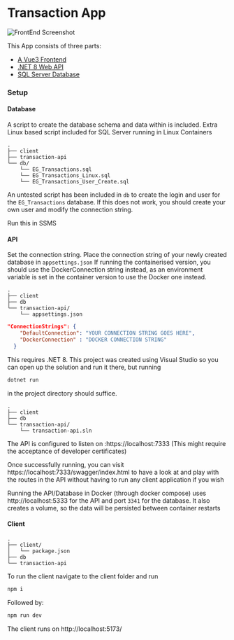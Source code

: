 # Transaction App

![FrontEnd Screenshot](https://github.com/Reuel-T/transaction-app/assets/69512501/b8e6302f-073b-4018-92d1-15db00a50a64)

This App consists of three parts:
- [A Vue3 Frontend](https://vuejs.org/)
- [.NET 8 Web API](https://dotnet.microsoft.com/en-us/)
- [SQL Server Database](https://www.microsoft.com/en-za/sql-server/sql-server-downloads)

### Setup

#### Database

A script to create the database schema and data within is included. Extra Linux based script included for SQL Server running in Linux Containers

```
.
├── client
├── transaction-api
└── db/
    └── EG_Transactions.sql
    └── EG_Transactions_Linux.sql
    └── EG_Transactions_User_Create.sql
```

An untested script has been included in `db` to create the login and user for the `EG_Transactions` database. If this does not work, you should create your own user and modify the connection string.


Run this in SSMS

#### API

Set the connection string. Place the connection string of your newly created database in `appsettings.json` If running the containerised version, you should use the DockerConnection string instead, as 
an environment variable is set in the container version to use the Docker one instead.

```
.
├── client
├── db
└── transaction-api/
    └── appsettings.json
```

```json
"ConnectionStrings": {
    "DefaultConnection": "YOUR CONNECTION STRING GOES HERE",
    "DockerConnection" : "DOCKER CONNECTION STRING"
  }
```

This requires .NET 8. This project was created using Visual Studio so you can open up the solution and run it there, but running

```bash
dotnet run
```

in the project directory should suffice.

```
.
├── client
├── db
└── transaction-api/
    └── transaction-api.sln
```

The API is configured to listen on :https://localhost:7333 (This might require the acceptance of developer certificates)

Once successfully running, you can visit https://localhost:7333/swagger/index.html to have a look at and play with the routes in the API  without having to run any client application if you wish

Running the API/Database in Docker (through docker compose) uses http://localhost:5333 for the API and port `3341` for the database. It also creates a volume, so the data will be persisted between container restarts

#### Client

```
.
├── client/
│   └── package.json
├── db
└── transaction-api
```

To run the client navigate to the client folder and run

```bash
npm i
```
Followed by:
```bash
npm run dev
```

The client runs on http://localhost:5173/
